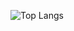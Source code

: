 ![Top Langs](https://github-readme-stats.vercel.app/api/top-langs/?username=s1csty9&layout=compact&theme=dark)
